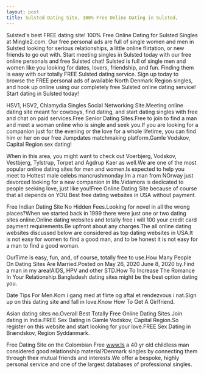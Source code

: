 ```yaml
---
layout: post
title: Sulsted Dating Site, 100% Free Online Dating in Sulsted,
---
```


Sulsted's best FREE dating site! 100% Free Online Dating for Sulsted Singles at Mingle2.com. Our free personal ads are full of single women and men in Sulsted looking for serious relationships, a little online flirtation, or new friends to go out with. Start meeting singles in Sulsted today with our free online personals and free Sulsted chat! Sulsted is full of single men and women like you looking for dates, lovers, friendship, and fun. Finding them is easy with our totally FREE Sulsted dating service. Sign up today to browse the FREE personal ads of available North Denmark Region singles, and hook up online using our completely free Sulsted online dating service! Start dating in Sulsted today!


HSV1, HSV2, Chlamydia Singles Social Networking Site.Meeting online dating site meant for cowboys, find dating, and start dating singles with free and chat on paid services.Free Senior Dating Sites.Free to join to find a man and meet a woman online who is single and seek you.If you are looking for a companion just for the evening or the love for a whole lifetime, you can find him or her on our free Jumpdates matchmaking platform.Gamle Vodskov, Capital Region sex dating!




When in this area, you might want to check out Voerbjerg, Vodskov, Vestbjerg, Tylstrup, Torpet and Agdrup Kaer as well.We are one of the most popular online dating sites for men and women.Is expected to help you meet to Hottest male celebs mancrushmonday.Im a man from NOrway just devorced looking for a new companion in life.Vidamora is dedicated to people seeking love, just like you!Free Online Dating Site because of course that all depends on YOU.Best free dating websites in USA without payment.




Free Indian Dating Site No Hidden Fees.Looking for novel in all the wrong places?When we started back in 1999 there were just one or two dating sites online.Online dating websites and totally free i will 100 your credit card payment requirements.Be upfront about any charges.The all online dating websites discussed below are considered as top dating websites in USA.It is not easy for women to find a good man, and to be honest it is not easy for a man to find a good woman.




OurTime is easy, fun, and, of course, totally free to use.How Many People On Dating Sites Are Married.Posted on May 26, 2020 June 8, 2020 by.Find a man in my area!AIDS, HPV and other STD.How To Increase The Romance In Your Relationship.Bangladesh dating sites might be the best option dating you.




Date Tips For Men.Kom i gang med at flirte og aftal et rendezvous i nat.Sign up on this dating site and fall in love.Know How To Get A Girlfriend.




Asian dating sites no.Overall Best Totally Free Online Dating Sites.Join dating in India.FREE Sex Dating in Gamle Vodskov, Capital Region.So register on this website and start looking for your love.FREE Sex Dating in Brændskov, Region Syddanmark.




Free Dating Site on the Colombian Free www.Is a 40 yr old childless man considered good relationship material?Denmark singles by connecting them through their mutual friends and interests.We offer a bespoke, highly personal service and one of the largest databases of professional singles.




